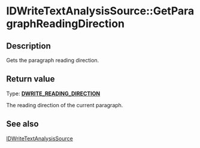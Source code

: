 # IDWriteTextAnalysisSource::GetParagraphReadingDirection

## Description

Gets the paragraph reading direction.

## Return value

Type: **[DWRITE_READING_DIRECTION](https://learn.microsoft.com/windows/win32/api/dwrite/ne-dwrite-dwrite_reading_direction)**

The reading direction of the current paragraph.

## See also

[IDWriteTextAnalysisSource](https://learn.microsoft.com/windows/win32/api/dwrite/nn-dwrite-idwritetextanalysissource)
